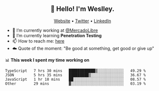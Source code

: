 <h2 align="center">👋 Hello! I'm Weslley.</h2>
<p align="center">
  <a href="http://weslleyneri.com.br">Website</a> •
  <a href="https://twitter.com/Weslley_Neri">Twitter</a> •
  <a href="https://www.linkedin.com/in/weslley-neri-3658908b">LinkedIn</a>
</p>


- 🔭 I’m currently working at [@MercadoLibre](https://github.com/mercadolibre)
- 🌱 I’m currently learning **Penetration Testing**
- 📫 How to reach me: [here](mailto:weslley39@gmail.com)
- ☁️ Quote of the moment: "Be good at something, get good or give up"

📊 **This week I spent my time working on**
<!--START_SECTION:waka-->

```text
TypeScript   7 hrs 30 mins   ████████████▒░░░░░░░░░░░░   49.29 %
JSON         5 hrs 35 mins   █████████▒░░░░░░░░░░░░░░░   36.67 %
JavaScript   1 hr 18 mins    ██░░░░░░░░░░░░░░░░░░░░░░░   08.57 %
Other        29 mins         ▓░░░░░░░░░░░░░░░░░░░░░░░░   03.19 %
```

<!--END_SECTION:waka-->

<!-- Inspired by https://github.com/gruselhaus/gruselhaus -->